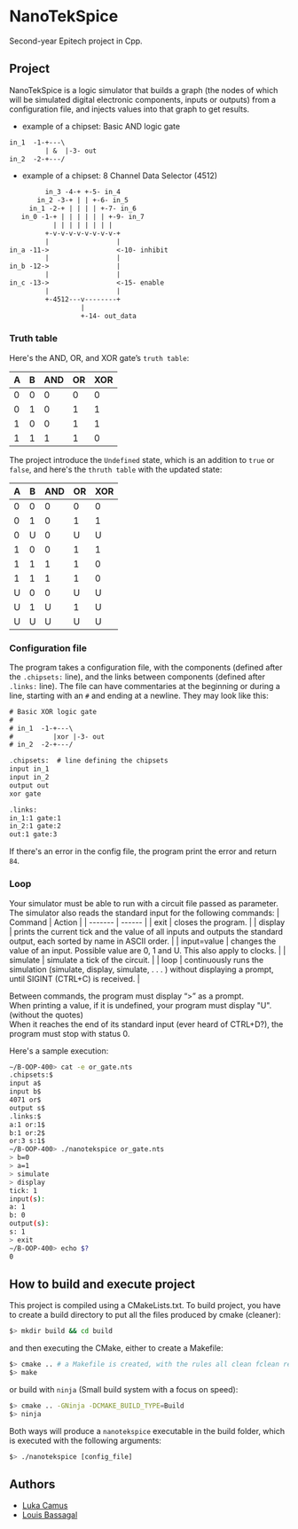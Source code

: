 # NanoTekSpice

Second-year Epitech project in Cpp.

## Project
NanoTekSpice is a logic simulator that builds a graph (the nodes of which will be simulated digital electronic
components, inputs or outputs) from a configuration file, and injects values into that graph to get results.
* example of a chipset: Basic AND logic gate
```txt
in_1  -1-+---\
         | &  |-3- out
in_2  -2-+---/
```
* example of a chipset: 8 Channel Data Selector (4512)
```txt
         in_3 -4-+ +-5- in_4
       in_2 -3-+ | | +-6- in_5
     in_1 -2-+ | | | | +-7- in_6
   in_0 -1-+ | | | | | | +-9- in_7
           | | | | | | | |
         +-v-v-v-v-v-v-v-v-+
         |                 |
in_a -11->                 <-10- inhibit
         |                 |
in_b -12->                 |
         |                 |
in_c -13->                 <-15- enable
         |                 |
         +-4512---v--------+
                  |
                  +-14- out_data
```

### Truth table

Here's the AND, OR, and XOR gate’s `truth table`:

| A | B | AND | OR | XOR |
| - | - |  -  |  - |  -  |
| 0 | 0 |  0  |  0 |  0  |
| 0 | 1 |  0  |  1 |  1  |
| 1 | 0 |  0  |  1 |  1  |
| 1 | 1 |  1  |  1 |  0  |

The project introduce the `Undefined` state, which is an addition to `true` or `false`, and here's the `thruth table` with the updated state:

| A | B | AND | OR | XOR |
| - | - |  -  |  - |  -  |
| 0 | 0 |  0  |  0 |  0  |
| 0 | 1 |  0  |  1 |  1  |
| 0 | U |  0  |  U |  U  |
| 1 | 0 |  0  |  1 |  1  |
| 1 | 1 |  1  |  1 |  0  |
| 1 | 1 |  1  |  1 |  0  |
| U | 0 |  0  |  U |  U  |
| U | 1 |  U  |  1 |  U  |
| U | U |  U  |  U |  U  |

### Configuration file

The program takes a configuration file, with the components (defined after the `.chipsets:` line), and the links between components (defined after `.links:` line).
The file can have commentaries at the beginning or during a line, starting with an `#` and ending at a newline.
They may look like this:
```txt
# Basic XOR logic gate
#
# in_1  -1-+---\
#          |xor |-3- out
# in_2  -2-+---/

.chipsets:  # line defining the chipsets
input in_1
input in_2
output out
xor gate

.links:
in_1:1 gate:1
in_2:1 gate:2
out:1 gate:3
```
If there's an error in the config file, the program print the error and return `84`.

### Loop
Your simulator must be able to run with a circuit file passed as parameter. The simulator also reads the
standard input for the following commands:
| Command     | Action |
| -------     | ------ |
| exit        | closes the program. |
| display     | prints the current tick and the value of all inputs and outputs the standard output, each sorted by name in ASCII order. |
| input=value | changes the value of an input. Possible value are 0, 1 and U. This also apply to clocks. |
| simulate    | simulate a tick of the circuit. |
| loop        | continuously runs the simulation (simulate, display, simulate, . . . ) without displaying a prompt, until SIGINT (CTRL+C) is received. |

Between commands, the program must display “>” as a prompt.\
When printing a value, if it is undefined, your program must display "U". (without the quotes)\
When it reaches the end of its standard input (ever heard of CTRL+D?), the program must stop with status 0.

Here's a sample execution:
```sh
∼/B-OOP-400> cat -e or_gate.nts
.chipsets:$
input a$
input b$
4071 or$
output s$
.links:$
a:1 or:1$
b:1 or:2$
or:3 s:1$
∼/B-OOP-400> ./nanotekspice or_gate.nts
> b=0
> a=1
> simulate
> display
tick: 1
input(s):
a: 1
b: 0
output(s):
s: 1
> exit
∼/B-OOP-400> echo $?
0
```

## How to build and execute project

This project is compiled using a CMakeLists.txt. To build project, you have to create a build directory to put all the files produced by cmake (cleaner):
```sh
$> mkdir build && cd build
```
and then executing the CMake, either to create a Makefile:
```sh
$> cmake .. # a Makefile is created, with the rules all clean fclean re
$> make
```
or build with `ninja` (Small build system with a focus on speed):
```sh
$> cmake .. -GNinja -DCMAKE_BUILD_TYPE=Build
$> ninja
```
Both ways will produce a `nanotekspice` executable in the build folder, which is executed with the following arguments:
```sh
$> ./nanotekspice [config_file]
```


## Authors
* [Luka Camus](https://github.com/Lukacms)
* [Louis Bassagal](https://github.com/LouisBassagal)
